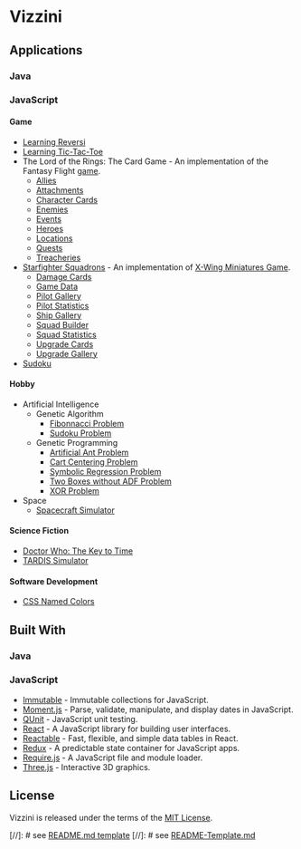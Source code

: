 # Vizzini

## Applications

### Java

### JavaScript

#### Game

* [Learning Reversi](https://rawgit.com/jmthompson2015/vizzini/master/webapp/src/main/html/boardgame/reversi.html)
* [Learning Tic-Tac-Toe](https://rawgit.com/jmthompson2015/vizzini/master/webapp/src/main/html/boardgame/tictactoe.html)
* The Lord of the Rings: The Card Game - An implementation of the Fantasy Flight [game](https://www.fantasyflightgames.com/en/products/the-lord-of-the-rings-the-card-game/).
    * [Allies](https://rawgit.com/jmthompson2015/vizzini/master/game/lotrlcg/src/main/html/galleries/Allies.html)
    * [Attachments](https://rawgit.com/jmthompson2015/vizzini/master/game/lotrlcg/src/main/html/galleries/Attachments.html)
    * [Character Cards](https://rawgit.com/jmthompson2015/vizzini/master/game/lotrlcg/src/main/html/CharacterCards.html)
    * [Enemies](https://rawgit.com/jmthompson2015/vizzini/master/game/lotrlcg/src/main/html/galleries/Enemies.html)
    * [Events](https://rawgit.com/jmthompson2015/vizzini/master/game/lotrlcg/src/main/html/galleries/Events.html)
    * [Heroes](https://rawgit.com/jmthompson2015/vizzini/master/game/lotrlcg/src/main/html/galleries/Heroes.html)
    * [Locations](https://rawgit.com/jmthompson2015/vizzini/master/game/lotrlcg/src/main/html/galleries/Locations.html)
    * [Quests](https://rawgit.com/jmthompson2015/vizzini/master/game/lotrlcg/src/main/html/galleries/Quests.html)
    * [Treacheries](https://rawgit.com/jmthompson2015/vizzini/master/game/lotrlcg/src/main/html/galleries/Treacheries.html)
* [Starfighter Squadrons](https://rawgit.com/jmthompson2015/vizzini/master/game/starfightersquadrons/src/main/html/StarfighterSquadrons.html) - An implementation of [X-Wing Miniatures Game](https://www.fantasyflightgames.com/en/products/x-wing/).
    * [Damage Cards](https://rawgit.com/jmthompson2015/vizzini/master/game/starfightersquadrons/src/main/html/DamageCards.html)
    * [Game Data](https://rawgit.com/jmthompson2015/vizzini/master/game/starfightersquadrons/src/main/html/GameData.html)
    * [Pilot Gallery](https://rawgit.com/jmthompson2015/vizzini/master/game/starfightersquadrons/src/main/html/PilotCardGallery.html)
    * [Pilot Statistics](https://rawgit.com/jmthompson2015/vizzini/master/game/starfightersquadrons/src/main/html/PilotStatistics.html)
    * [Ship Gallery](https://rawgit.com/jmthompson2015/vizzini/master/game/starfightersquadrons/src/main/html/ShipGallery.html)
    * [Squad Builder](https://rawgit.com/jmthompson2015/vizzini/master/game/starfightersquadrons/src/main/html/SquadBuilder.html)
    * [Squad Statistics](https://rawgit.com/jmthompson2015/vizzini/master/game/starfightersquadrons/src/main/html/SquadStatistics.html)
    * [Upgrade Cards](https://rawgit.com/jmthompson2015/vizzini/master/game/starfightersquadrons/src/main/html/UpgradeCards.html)
    * [Upgrade Gallery](https://rawgit.com/jmthompson2015/vizzini/master/game/starfightersquadrons/src/main/html/UpgradeCardGallery.html)
* [Sudoku](https://rawgit.com/jmthompson2015/vizzini/master/game/sudoku/src/main/html/Sudoku.html)

#### Hobby

* Artificial Intelligence
    * Genetic Algorithm
        * [Fibonnacci Problem](https://rawgit.com/jmthompson2015/vizzini/master/aiweb/src/main/html/geneticalgorithm/problem/fibonnacciProblem.html)
        * [Sudoku Problem](https://rawgit.com/jmthompson2015/vizzini/master/webapp/src/main/html/puzzle/gaSudoku.html)
    * Genetic Programming
        * [Artificial Ant Problem](https://rawgit.com/jmthompson2015/vizzini/master/hobby/geneticprogramming/example/main/html/ArtificialAntProblem.html)
        * [Cart Centering Problem](https://rawgit.com/jmthompson2015/vizzini/master/hobby/geneticprogramming/example/main/html/CartCenteringProblem.html)
        * [Symbolic Regression Problem](https://rawgit.com/jmthompson2015/vizzini/master/hobby/geneticprogramming/example/main/html/SymbolicRegressionProblem.html)
        * [Two Boxes without ADF Problem](https://rawgit.com/jmthompson2015/vizzini/master/hobby/geneticprogramming/example/main/html/TwoBoxesWithoutADFProblem.html)
        * [XOR Problem](https://rawgit.com/jmthompson2015/vizzini/master/hobby/geneticprogramming/example/main/html/XORProblem.html)
* Space
    * [Spacecraft Simulator](https://rawgit.com/jmthompson2015/vizzini/master/hobby/simulator/src/main/html/SpacecraftSimulator.html)

#### Science Fiction

* [Doctor Who: The Key to Time](https://rawgit.com/jmthompson2015/vizzini/master/sciencefiction/keytotime/src/main/html/KeyToTime.html)
* [TARDIS Simulator](https://rawgit.com/jmthompson2015/vizzini/master/sciencefiction/tardissimulator/src/main/html/TARDISSimulator.html)

#### Software Development

* [CSS Named Colors](https://rawgit.com/jmthompson2015/vizzini/master/color/src/main/CssNamedColors.html)

## Built With

### Java

### JavaScript

* [Immutable](https://facebook.github.io/immutable-js/) - Immutable collections for JavaScript.
* [Moment.js](http://momentjs.com/) - Parse, validate, manipulate, and display dates in JavaScript.
* [QUnit](https://qunitjs.com/) - JavaScript unit testing.
* [React](http://facebook.github.io/react/) - A JavaScript library for building user interfaces.
* [Reactable](http://glittershark.github.io/reactable/) - Fast, flexible, and simple data tables in React.
* [Redux](https://redux.js.org/) - A predictable state container for JavaScript apps.
* [Require.js](http://requirejs.org/) - A JavaScript file and module loader.
* [Three.js](http://threejs.org/) - Interactive 3D graphics.

## License

Vizzini is released under the terms of the [MIT License](https://github.com/jmthompson2015/vizzini/blob/master/LICENSE.txt).

[//]: # see [README.md template](https://gist.github.com/jxson/1784669)
[//]: # see [README-Template.md](https://gist.github.com/PurpleBooth/109311bb0361f32d87a2)
